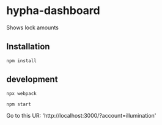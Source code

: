# hypha-dashboard

Shows lock amounts

## Installation

```shell
npm install
```

## development

```shell
npx webpack

npm start
```

Go to this UR: 
'http://localhost:3000/?account=illumination'